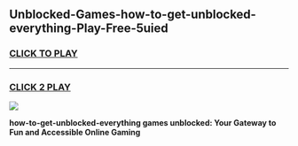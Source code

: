 
## Unblocked-Games-how-to-get-unblocked-everything-Play-Free-5uied
<h3>
<a href="https://premium76.site?title=how-to-get-unblocked-everything&ref=23A">CLICK TO PLAY</a></h3>
<hr>

<h3>
<a href="https://premium76.site?title=how-to-get-unblocked-everything&ref=23A">CLICK 2 PLAY</a>
  
</h3>

<a href="https://premium76.site?title=how-to-get-unblocked-everything&ref=23A"><img src="https://clearcache.store/games.png"></a>


**how-to-get-unblocked-everything games unblocked: Your Gateway to Fun and Accessible Online Gaming**
